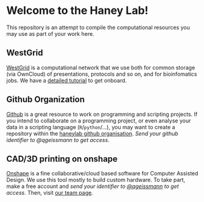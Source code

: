 # Welcome to the Haney Lab!

This repository is an attempt to compile the computational resources you may use as part of your work here.

## WestGrid

[WestGrid](https://www.westgrid.ca) is a computational network that we use both for common storage (via OwnCloud) of presentations, protocols and so on, and for bioinfomatics jobs.
We have a [detailed tutorial](WestGrid_Onboarding.md) to get onboard.

## Github Organization

[Github](https://github.com/) is a great resource to work on programming and scripting projects.
If you intend to collaborate on a programming project, or even analyse your data in a scripting language (`R`/`python`/...), 
you may want to create a repository within the [haneylab github organisation](https://github.com/haneylab/). 
*Send your github identifier to @qgeissmann to get access*.

## CAD/3D printing on onshape

[Onshape](https://cad.onshape.com/) is a fine collaborative/cloud based software for Computer Assisted Design. We use this tool mostly to build custom hardware.
To take part, make a free account and *send your identifier to [@qgeissmann](mailto://qgeissmann@gmail.com) to get access*.
Then, visit [our team page](https://cad.onshape.com/documents?nodeId=5bd0f69234165112c7da2201&resourceType=team).


